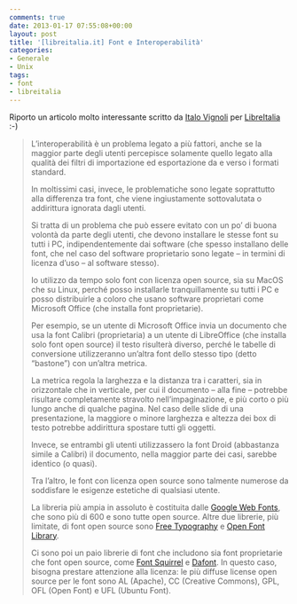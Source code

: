 ```yaml
---
comments: true
date: 2013-01-17 07:55:08+00:00
layout: post
title: '[libreitalia.it] Font e Interoperabilità'
categories:
- Generale
- Unix
tags:
- font
- libreitalia
---
```


Riporto un articolo molto interessante scritto da [Italo Vignoli](http://www.libreitalia.it/?p=19) per [LibreItalia](http://www.libreitalia.it/) :-)


<blockquote>L’interoperabilità è un problema legato a più fattori, anche se la maggior parte degli utenti percepisce solamente quello legato alla qualità dei filtri di importazione ed esportazione da e verso i formati standard.

In moltissimi casi, invece, le problematiche sono legate soprattutto alla differenza tra font, che viene ingiustamente sottovalutata o addirittura ignorata dagli utenti.

Si tratta di un problema che può essere evitato con un po’ di buona volontà da parte degli utenti, che devono installare le stesse font su tutti i PC, indipendentemente dai software (che spesso installano delle font, che nel caso del software proprietario sono legate – in termini di licenza d’uso – al software stesso).

Io utilizzo da tempo solo font con licenza open source, sia su MacOS che su Linux, perché posso installarle tranquillamente su tutti i PC e posso distribuirle a coloro che usano software proprietari come Microsoft Office (che installa font proprietarie).

Per esempio, se un utente di Microsoft Office invia un documento che usa la font Calibri (proprietaria) a un utente di LibreOffice (che installa solo font open source) il testo risulterà diverso, perché le tabelle di conversione utilizzeranno un’altra font dello stesso tipo (detto “bastone”) con un’altra metrica.

La metrica regola la larghezza e la distanza tra i caratteri, sia in orizzontale che in verticale, per cui il documento – alla fine – potrebbe risultare completamente stravolto nell’impaginazione, e più corto o più lungo anche di qualche pagina. Nel caso delle slide di una presentazione, la maggiore o minore larghezza e altezza dei box di testo potrebbe addirittura spostare tutti gli oggetti.

Invece, se entrambi gli utenti utilizzassero la font Droid (abbastanza simile a Calibri) il documento, nella maggior parte dei casi, sarebbe identico (o quasi).

Tra l’altro, le font con licenza open source sono talmente numerose da soddisfare le esigenze estetiche di qualsiasi utente.

La libreria più ampia in assoluto è costituita dalle [Google Web Fonts](http://www.google.com/webfonts), che sono più di 600 e sono tutte open source. Altre due librerie, più limitate, di font open source sono [Free Typography](http://freetypography.com/) e [Open Font Library](http://openfontlibrary.org/en).

Ci sono poi un paio librerie di font che includono sia font proprietarie che font open source, come [Font Squirrel](http://www.fontsquirrel.com/) e [Dafont](http://www.dafont.com/). In questo caso, bisogna prestare attenzione alla licenza: le più diffuse license open source per le font sono AL (Apache), CC (Creative Commons), GPL, OFL (Open Font) e UFL (Ubuntu Font).</blockquote>
